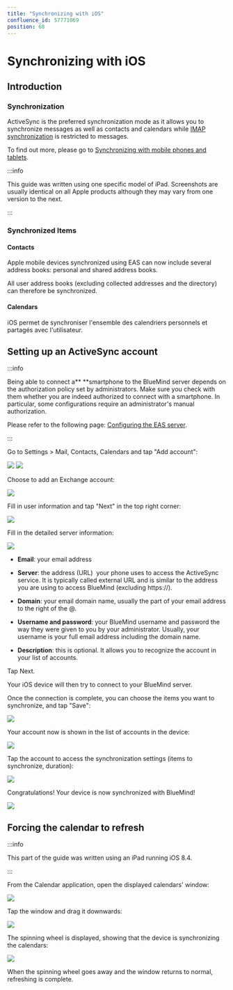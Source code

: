 ```yaml
---
title: "Synchronizing with iOS"
confluence_id: 57771069
position: 68
---
```

# Synchronizing with iOS


## Introduction

### Synchronization

ActiveSync is the preferred synchronization mode as it allows you to synchronize messages as well as contacts and calendars while [IMAP synchronization](/old/Guide_de_l_utilisateur/Configuration_des_peripheriques_mobiles/Synchronisation_avec_iOS/Synchronisation_IMAP_avec_iOS/) is restricted to messages.

To find out more, please go to [Synchronizing with mobile phones and tablets](/old/Guide_de_l_utilisateur/Configuration_des_peripheriques_mobiles/).


:::info

This guide was written using one specific model of iPad. Screenshots are usually identical on all Apple products although they may vary from one version to the next.

:::


### Synchronized Items

#### Contacts

Apple mobile devices synchronized using EAS can now include several address books: personal and shared address books.

All user address books (excluding collected addresses and the directory) can therefore be synchronized.

#### Calendars

iOS permet de synchroniser l'ensemble des calendriers personnels et partagés avec l'utilisateur.

## Setting up an ActiveSync account


:::info

Being able to connect a** **smartphone to the BlueMind server depends on the authorization policy set by administrators. Make sure you check with them whether you are indeed authorized to connect with a smartphone. In particular, some configurations require an administrator's manual authorization.

Please refer to the following page: [Configuring the EAS server](/Guide_de_l_administrateur/BlueMind_et_mobilite/Configuration_du_serveur_EAS/).

:::

Go to Settings > Mail, Contacts, Calendars and tap "Add account":

![](../../../../attachments/57771069/57771097.png) ![](../../../../attachments/57771069/57771095.png)

Choose to add an Exchange account:

![](../../../../attachments/57771069/57771093.png)

Fill in user information and tap "Next" in the top right corner:

![](../../../../attachments/57771069/57771091.png)

Fill in the detailed server information:

![](../../../../attachments/57771069/57771089.png)

- **Email**: your email address
- **Server**: the address (URL)  your phone uses to access the ActiveSync service. It is typically called external URL and is similar to the address you are using to access BlueMind (excluding https://).

- **Domain**: your email domain name, usually the part of your email address to the right of the @.

- **Username and password**: your BlueMind username and password the way they were given to you by your administrator. Usually, your username is your full email address including the domain name.

- **Description**: this is optional. It allows you to recognize the account in your list of accounts.


Tap Next.

Your iOS device will then try to connect to your BlueMind server.

Once the connection is complete, you can choose the items you want to synchronize, and tap "Save":

![](../../../../attachments/57771069/57771087.png)

Your account now is shown in the list of accounts in the device:

![](../../../../attachments/57771069/57771085.png)

Tap the account to access the synchronization settings (items to synchronize, duration):

![](../../../../attachments/57771069/57771083.png)

Congratulations! Your device is now synchronized with BlueMind!

![](../../../../attachments/57771069/57771081.png)

## Forcing the calendar to refresh


:::info

This part of the guide was written using an iPad running iOS 8.4.

:::

From the Calendar application, open the displayed calendars' window:

![](../../../../attachments/57771069/57771074.png)

Tap the window and drag it downwards:

![](../../../../attachments/57771069/57771072.png)

The spinning wheel is displayed, showing that the device is synchronizing the calendars:

![](../../../../attachments/57771069/57771070.png)

When the spinning wheel goes away and the window returns to normal, refreshing is complete.


